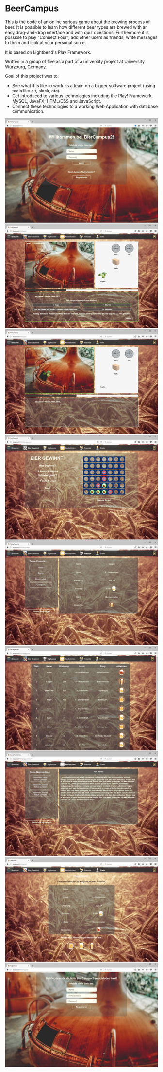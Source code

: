 

# BeerCampus

This is the code of an online serious game about the brewing process of beer. It is possible to learn how different beer types are brewed with an easy drag-and-drop interface and with quiz questions. Furthermore it is possible to play "Connect Four", add other users as friends, write messages to them and look at your personal score.

It is based on Lightbend's Play Framework.

Written in a group of five as a part of a university project at University Würzburg, Germany.

Goal of this project was to:
- See what it is like to work as a team on a bigger software project (using tools like git, slack, etc).
- Get introduced to various technologies including the Play! Framework, MySQL, JavaFX, HTML/CSS and JavaScript.
- Connect these technologies to a working Web Application with database communication.

![login screen](https://raw.githubusercontent.com/lud-hu/BierCampus/master/screenshots/login.JPG "Login Screen")
![brauerei quizfrage](https://raw.githubusercontent.com/lud-hu/BierCampus/master/screenshots/brauerei-quizfrage.JPG "Brewery Quiz Question")
![brauerei zutat](https://raw.githubusercontent.com/lud-hu/BierCampus/master/screenshots/brauerei-zutat.JPG "Brewery Ingredient")
![bier gewinnt](https://raw.githubusercontent.com/lud-hu/BierCampus/master/screenshots/biergewinnt.JPG "Bier Gewinnt")
![freunde](https://raw.githubusercontent.com/lud-hu/BierCampus/master/screenshots/freunde.JPG "Friends")
![highscore](https://raw.githubusercontent.com/lud-hu/BierCampus/master/screenshots/highscore.JPG "Highscore")
![nachrichten](https://raw.githubusercontent.com/lud-hu/BierCampus/master/screenshots/nachrichten.JPG "Messages")
![profil](https://raw.githubusercontent.com/lud-hu/BierCampus/master/screenshots/profil.JPG "Profile")
![registrieren](https://raw.githubusercontent.com/lud-hu/BierCampus/master/screenshots/registrieren.JPG "Register")
